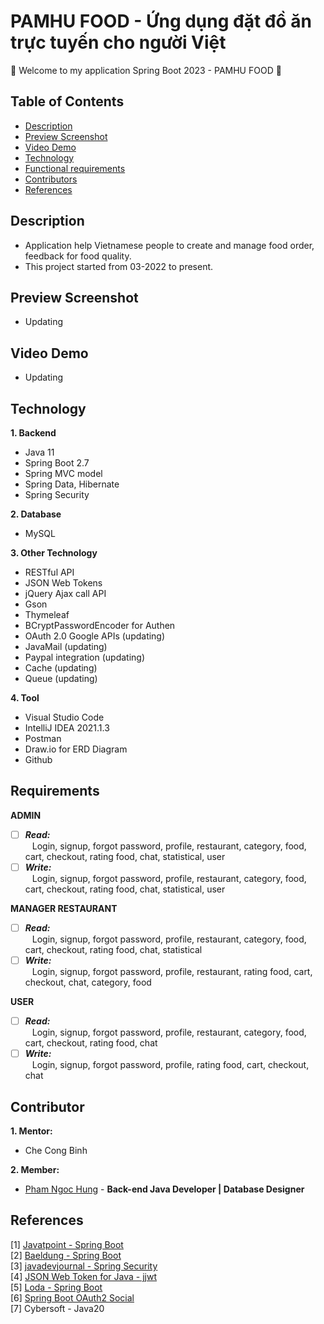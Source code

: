 # PAMHU FOOD - Ứng dụng đặt đồ ăn trực tuyến cho người Việt
:wave: Welcome to my application Spring Boot 2023 - PAMHU FOOD :wave:

## Table of Contents
- [Description](#description)
- [Preview Screenshot](#preview-screenshot)
- [Video Demo](#video-demo)
- [Technology](#technology)
- [Functional requirements](#requirements)
- [Contributors](#contributors)
- [References](#references)

## Description
- Application help Vietnamese people to create and manage food order, feedback for food quality.
- This project started from 03-2022 to present.

## Preview Screenshot
- Updating
<div>
  <!--<img src="https://raw.githubusercontent.com/gherangme/crm-app/main/pic/Preview%20Screenshot.png"><br><br>
  <img src="https://raw.githubusercontent.com/gherangme/crm-app/main/pic/Preview.png">-->
</div>

## Video Demo
- Updating
  
## Technology

**1. Backend**
  - Java 11
  - Spring Boot 2.7
  - Spring MVC model
  - Spring Data, Hibernate
  - Spring Security

**2. Database**
  - MySQL

**3. Other Technology**
- RESTful API
- JSON Web Tokens
- jQuery Ajax call API
- Gson
- Thymeleaf
- BCryptPasswordEncoder for Authen
- OAuth 2.0 Google APIs (updating)
- JavaMail (updating)
- Paypal integration (updating)
- Cache (updating)
- Queue (updating)

**4. Tool**
  - Visual Studio Code
  - IntelliJ IDEA 2021.1.3
  - Postman
  - Draw.io for ERD Diagram
  - Github
## Requirements

**ADMIN**
  - [ ] ***Read:*** <br>
  &ensp; Login, signup, forgot password, profile, restaurant, category, food, cart, checkout, rating food, chat, statistical, user
  - [ ] ***Write:*** <br>
  &ensp; Login, signup, forgot password, profile, restaurant, category, food, cart, checkout, rating food, chat, statistical, user
  
**MANAGER RESTAURANT**
  - [ ] ***Read:*** <br>
  &ensp; Login, signup, forgot password, profile, restaurant, category, food, cart, checkout, rating food, chat, statistical
  - [ ] ***Write:*** <br>
  &ensp; Login, signup, forgot password, profile, restaurant, rating food, cart, checkout, chat, category, food
  
**USER**
  - [ ] ***Read:*** <br>
  &ensp; Login, signup, forgot password, profile, restaurant, category, food, cart, checkout, rating food, chat
  - [ ] ***Write:*** <br>
  &ensp; Login, signup, forgot password, profile, rating food, cart, checkout, chat <br>

## Contributor
**1. Mentor:**
- Che Cong Binh

**2. Member:**
- [Pham Ngoc Hung](https://github.com/gherangme) - **Back-end Java Developer | Database Designer**

## References
[1] [Javatpoint - Spring Boot](https://www.javatpoint.com/spring-boot-tutorial) <br>
[2] [Baeldung - Spring Boot](https://www.baeldung.com/spring-boot) <br>
[3] [javadevjournal - Spring Security](https://www.javadevjournal.com/spring-security-tutorial/) </br>
[4] [JSON Web Token for Java - jjwt](https://github.com/jwtk/jjwt) </br>
[5] [Loda - Spring Boot](https://https://loda.me/) </br>
[6] [Spring Boot OAuth2 Social](https://www.callicoder.com/spring-boot-security-oauth2-social-login-part-1/) </br>
[7] Cybersoft - Java20
